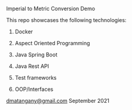 Imperial to Metric Conversion Demo

This repo showcases the following technologies:

1. Docker

2. Aspect Oriented Programming

3. Java Spring Boot 

4. Java Rest API

5. Test frameworks

6. OOP/Interfaces


dmatangany@gmail.com
September 2021
